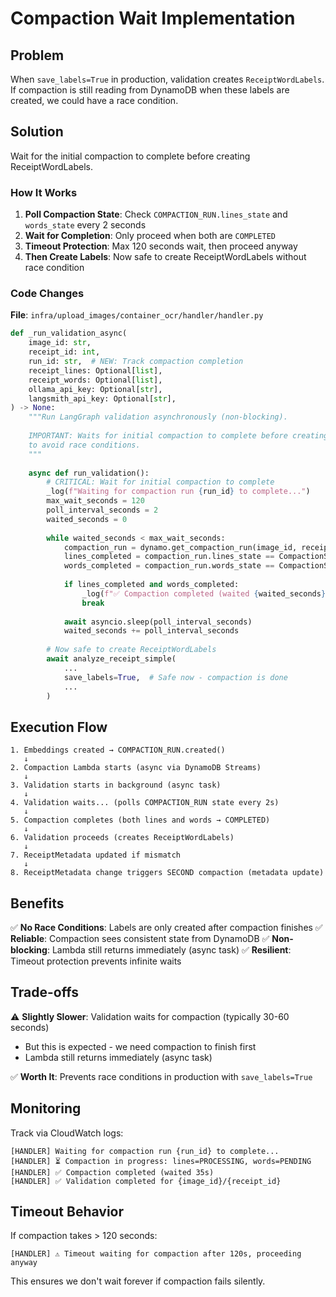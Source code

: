 # Compaction Wait Implementation

## Problem

When `save_labels=True` in production, validation creates `ReceiptWordLabels`. If compaction is still reading from DynamoDB when these labels are created, we could have a race condition.

## Solution

Wait for the initial compaction to complete before creating ReceiptWordLabels.

### How It Works

1. **Poll Compaction State**: Check `COMPACTION_RUN.lines_state` and `words_state` every 2 seconds
2. **Wait for Completion**: Only proceed when both are `COMPLETED`
3. **Timeout Protection**: Max 120 seconds wait, then proceed anyway
4. **Then Create Labels**: Now safe to create ReceiptWordLabels without race condition

### Code Changes

**File**: `infra/upload_images/container_ocr/handler/handler.py`

```python
def _run_validation_async(
    image_id: str,
    receipt_id: int,
    run_id: str,  # NEW: Track compaction completion
    receipt_lines: Optional[list],
    receipt_words: Optional[list],
    ollama_api_key: Optional[str],
    langsmith_api_key: Optional[str],
) -> None:
    """Run LangGraph validation asynchronously (non-blocking).
    
    IMPORTANT: Waits for initial compaction to complete before creating ReceiptWordLabels
    to avoid race conditions.
    """
    
    async def run_validation():
        # CRITICAL: Wait for initial compaction to complete
        _log(f"Waiting for compaction run {run_id} to complete...")
        max_wait_seconds = 120
        poll_interval_seconds = 2
        waited_seconds = 0
        
        while waited_seconds < max_wait_seconds:
            compaction_run = dynamo.get_compaction_run(image_id, receipt_id, run_id)
            lines_completed = compaction_run.lines_state == CompactionState.COMPLETED.value
            words_completed = compaction_run.words_state == CompactionState.COMPLETED.value
            
            if lines_completed and words_completed:
                _log(f"✅ Compaction completed (waited {waited_seconds}s)")
                break
            
            await asyncio.sleep(poll_interval_seconds)
            waited_seconds += poll_interval_seconds
        
        # Now safe to create ReceiptWordLabels
        await analyze_receipt_simple(
            ...
            save_labels=True,  # Safe now - compaction is done
            ...
        )
```

## Execution Flow

```
1. Embeddings created → COMPACTION_RUN.created()
   ↓
2. Compaction Lambda starts (async via DynamoDB Streams)
   ↓
3. Validation starts in background (async task)
   ↓
4. Validation waits... (polls COMPACTION_RUN state every 2s)
   ↓
5. Compaction completes (both lines and words → COMPLETED)
   ↓
6. Validation proceeds (creates ReceiptWordLabels)
   ↓
7. ReceiptMetadata updated if mismatch
   ↓
8. ReceiptMetadata change triggers SECOND compaction (metadata update)
```

## Benefits

✅ **No Race Conditions**: Labels are only created after compaction finishes
✅ **Reliable**: Compaction sees consistent state from DynamoDB
✅ **Non-blocking**: Lambda still returns immediately (async task)
✅ **Resilient**: Timeout protection prevents infinite waits

## Trade-offs

⚠️ **Slightly Slower**: Validation waits for compaction (typically 30-60 seconds)
- But this is expected - we need compaction to finish first
- Lambda still returns immediately (async task)

✅ **Worth It**: Prevents race conditions in production with `save_labels=True`

## Monitoring

Track via CloudWatch logs:
```
[HANDLER] Waiting for compaction run {run_id} to complete...
[HANDLER] ⏳ Compaction in progress: lines=PROCESSING, words=PENDING
[HANDLER] ✅ Compaction completed (waited 35s)
[HANDLER] ✅ Validation completed for {image_id}/{receipt_id}
```

## Timeout Behavior

If compaction takes > 120 seconds:
```
[HANDLER] ⚠️ Timeout waiting for compaction after 120s, proceeding anyway
```

This ensures we don't wait forever if compaction fails silently.


